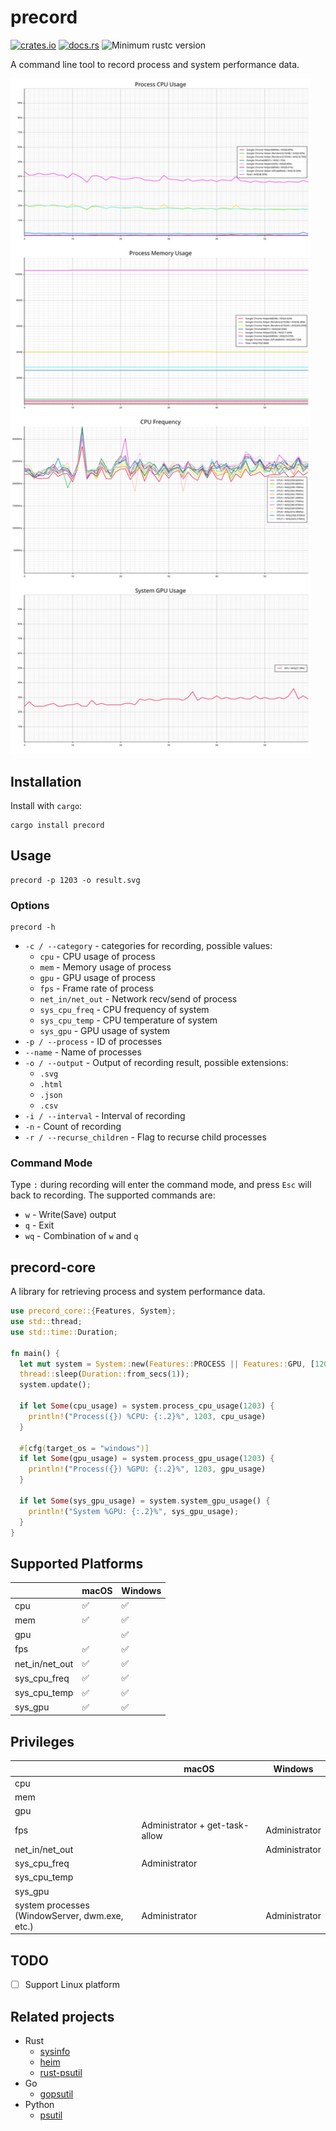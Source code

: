 # precord

[![crates.io](https://img.shields.io/crates/v/precord.svg)](https://crates.io/crates/precord)
[![docs.rs](https://docs.rs/precord/badge.svg)](https://docs.rs/precord)
![Minimum rustc version](https://img.shields.io/badge/rustc-1.56+-green.svg)

A command line tool to record process and system performance data.

<img src="asset/Chrome.svg" width="480"></img>

## Installation

Install with `cargo`:

```shell
cargo install precord
```

## Usage

```shell
precord -p 1203 -o result.svg
```

### Options

```shell
precord -h
```

- `-c / --category` - categories for recording, possible values:
  - `cpu` - CPU usage of process
  - `mem` - Memory usage of process
  - `gpu` - GPU usage of process
  - `fps` - Frame rate of process
  - `net_in/net_out` - Network recv/send of process
  - `sys_cpu_freq` - CPU frequency of system
  - `sys_cpu_temp` - CPU temperature of system
  - `sys_gpu` - GPU usage of system
- `-p / --process` - ID of processes
- `--name` - Name of processes
- `-o / --output` - Output of recording result, possible extensions:
  - `.svg`
  - `.html`
  - `.json`
  - `.csv`
- `-i / --interval` - Interval of recording
- `-n` - Count of recording
- `-r / --recurse_children` - Flag to recurse child processes

### Command Mode
Type `:` during recording will enter the command mode, and press `Esc` will back to recording. The supported commands are:
- `w` - Write(Save) output
- `q` - Exit
- `wq` - Combination of `w` and `q` 

## precord-core

A library for retrieving process and system performance data.

```rust
use precord_core::{Features, System};
use std::thread;
use std::time::Duration;

fn main() {
  let mut system = System::new(Features::PROCESS || Features::GPU, [1203]).unwrap();
  thread::sleep(Duration::from_secs(1));
  system.update();

  if let Some(cpu_usage) = system.process_cpu_usage(1203) {
    println!("Process({}) %CPU: {:.2}%", 1203, cpu_usage)
  }
  
  #[cfg(target_os = "windows")]
  if let Some(gpu_usage) = system.process_gpu_usage(1203) {
    println!("Process({}) %GPU: {:.2}%", 1203, gpu_usage)
  }
  
  if let Some(sys_gpu_usage) = system.system_gpu_usage() {
    println!("System %GPU: {:.2}%", sys_gpu_usage);
  }
}
```

## Supported Platforms

|                | macOS              | Windows            |
|----------------|--------------------|--------------------|
| cpu            | :white_check_mark: | :white_check_mark: |
| mem            | :white_check_mark: | :white_check_mark: |
| gpu            |                    | :white_check_mark: |
| fps            | :white_check_mark: | :white_check_mark: |
| net_in/net_out | :white_check_mark: | :white_check_mark: |
| sys_cpu_freq   | :white_check_mark: | :white_check_mark: |
| sys_cpu_temp   | :white_check_mark: | :white_check_mark: |
| sys_gpu        | :white_check_mark: | :white_check_mark: |

## Privileges

|                                                    | macOS                          | Windows       |
|----------------------------------------------------|--------------------------------|---------------|
| cpu                                                |                                |               |
| mem                                                |                                |               |
| gpu                                                |                                |               |
| fps                                                | Administrator + get-task-allow | Administrator |
| net_in/net_out                                     |                                | Administrator |
| sys_cpu_freq                                       | Administrator                  |               |
| sys_cpu_temp                                       |                                |               |
| sys_gpu                                            |                                |               |
| system processes<br/>(WindowServer, dwm.exe, etc.) | Administrator                  | Administrator |


## TODO

- [ ] Support Linux platform

## Related projects

- Rust
  - [sysinfo]
  - [heim]
  - [rust-psutil]
- Go
  - [gopsutil]
- Python
  - [psutil]

[sysinfo]: https://github.com/GuillaumeGomez/sysinfo
[heim]: https://github.com/heim-rs/heim
[rust-psutil]: https://github.com/rust-psutil/rust-psutil
[gopsutil]: https://github.com/shirou/gopsutil
[psutil]: https://github.com/giampaolo/psutil
